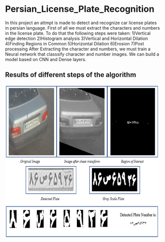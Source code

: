 # Persian_License_Plate_Recognition

In this project an attmpt is made to detect and recognize car license plates in persian language. First of all we must extract the characters and numbers in the license plate. To do that the following steps were taken: 
1)Vertical edge detection
2)Histogram analysis
3)Vertical and Horizontal Dilation
4)Finding Regions in Common
5)Horizontal Dilation
6)Erosion
7)Post processing
After Extracting the character and numbers, we must train a Neural network that classsify character and number images. We can build a model based on CNN and Dense layers.
## Results of different steps of the algorithm
<img  align="center" src="img/Steps.PNG" width="500" height="500">
